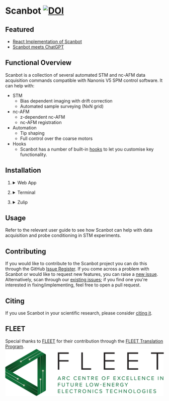 # Scanbot       [![DOI](https://zenodo.org/badge/487719232.svg)](https://zenodo.org/badge/latestdoi/487719232)

## Featured
* [React Implementation of Scanbot](./featured/#web-app)<br>
* [Scanbot meets ChatGPT](./featured/#scanbot-meets-chatgpt)

## Functional Overview
Scanbot is a collection of several automated STM and nc-AFM data acquisition commands compatible with Nanonis V5 SPM control software. It can help with:

* STM
    - Bias dependent imaging with drift correction
    - Automated sample surveying (NxN grid)
* nc-AFM
    - z-dependent nc-AFM
    - nc-AFM registration
* Automation
    - Tip shaping
    - Full control over the coarse motors
* Hooks
    - Scanbot has a number of built-in [hooks](./hooks) to let you customise key functionality.
    
## Installation

1. <details>
    <summary>Web App</summary>
    Scanbot has been implemented as a web application using [React](https://react.dev/).
    
    On Windows, the easiest way to use it is by [downloading and running the .exe](https://firebasestorage.googleapis.com/v0/b/scanbot-46390.appspot.com/o/scanbot-react%2FScanbot_V4.zip?alt=media&token=0dfed896-3df8-4a44-81e5-bf0b126181d9).
    
    Alternatively, you can install Scanbot from its source:

    1. Clone the [nanonisTCP interface](https://github.com/New-Horizons-SPM/nanonisTCP), navigate to the root directory and run ```pip install .```
    2. Clone the [Scanbot repository](https://github.com/New-Horizons-SPM/scanbot), navigate to the root directory, and run ```pip install .```
    3. Install node.js from [here](https://nodejs.org/en) or if you're using anaconda, run conda install conda-forge::nodejs
    4. Navigate to ```~/scanbot/scanbot``` and run ```npm install```
    5. Start the server: navigate to ```~/scanbot/server/``` and run ```python server.py```
    6. Start the web app: navigate to ```~/scanbot/scanbot/``` and run ```npm start```

    <br>
    
    <strong>Test Scanbot with the Nanonis V5 Simulator</strong> before integrating it with your STM by following [these instructions](./web-app-test).

    <strong>General user guide available [here](./web-app)</strong>.
  </details>

2. <details>
    <summary>Terminal</summary>
    Running Scanbot from a terminal:
    <br><br>
    1. Clone the [nanonisTCP interface](https://github.com/New-Horizons-SPM/nanonisTCP), navigate to the root directory and run ```pip install .```
    2. Clone the [Scanbot repository](https://github.com/New-Horizons-SPM/scanbot), navigate to the root directory, and run ```pip install .```
    3. Run ```python scanbot_interface.py -c```

    <br>
    For a full list of Scanbot commands, see [commands](./commands). Alternatively run the ```help``` command or, for help with a specific command, run ```help <command_name>```.
  </details>

3. <details>
    <summary>Zulip</summary>
    Running via zulip is the most flexible implementation of Scanbot. You can send commands and receive data from anywhere and in real time via chat streams.
    <br><br>
    1. Clone the [nanonisTCP interface](https://github.com/New-Horizons-SPM/nanonisTCP), navigate to the root directory and run ```pip install .```
    2. Clone the [Scanbot repository](https://github.com/New-Horizons-SPM/scanbot), navigate to the root directory, and run ```pip install .```
    3. Install zulip and zulip_bots
        
        ```pip install zulip```<br>
        ```pip install zulip_bots```
        
    4. [Create a zulip bot](https://zulip.com/help/add-a-bot-or-integration) and download the zuliprc file

    5. Add the following lines to scanbot_config.ini:
        
        ```zuliprc=<path_to_zuliprc>```<br>
        ```upload_method=zulip```

    6. Run ```python scanbot_interface.py -z```
    7. Run [commands](./commands) by sending messages to the Zulip bot

    <br>
    For a full list of Scanbot commands, see [commands](./commands). Alternatively run the ```help``` command or, for help with a specific command, run ```help <command_name>```.
  </details>

## Usage

Refer to the relevant user guide to see how Scanbot can help with data acquisition and probe conditioning in STM experiments.

## Contributing
If you would like to contribute to the Scanbot project you can do this through the GitHub [Issue Register](https://github.com/New-Horizons-SPM/scanbot/issues).
If you come across a problem with Scanbot or would like to request new features, you can raise a [new issue](https://github.com/New-Horizons-SPM/scanbot/issues/new).
Alternatively, scan through our [existing issues](https://github.com/New-Horizons-SPM/scanbot/issues); if you find one you're interested in fixing/implementing, feel free to open a pull request.

## Citing

If you use Scanbot in your scientific research, please consider [citing it](https://zenodo.org/badge/latestdoi/487719232).

## FLEET
Special thanks to [FLEET](https://www.fleet.org.au/) for their contribution through the [FLEET Translation Program](https://www.fleet.org.au/translation/#:~:text=A%20new%20FLEET%20program%20provides,translation%20skills%20in%20Centre%20membership.).
![FLEETLogo](fleet-logo.png)